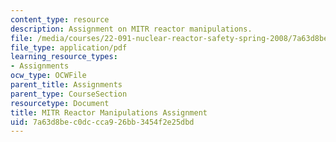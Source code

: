 ```yaml
---
content_type: resource
description: Assignment on MITR reactor manipulations.
file: /media/courses/22-091-nuclear-reactor-safety-spring-2008/7a63d8bec0dccca926bb3454f2e25dbd_MIT22_091S08_assn01.pdf
file_type: application/pdf
learning_resource_types:
- Assignments
ocw_type: OCWFile
parent_title: Assignments
parent_type: CourseSection
resourcetype: Document
title: MITR Reactor Manipulations Assignment
uid: 7a63d8be-c0dc-cca9-26bb-3454f2e25dbd
---
```

